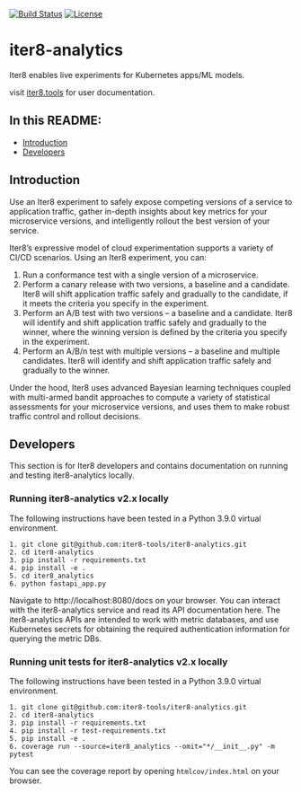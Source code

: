 [![Build Status](https://travis-ci.com/iter8-tools/iter8-analytics.svg?branch=master)](https://travis-ci.com/iter8-tools/iter8-analytics)
[![License](https://img.shields.io/badge/License-Apache%202.0-blue.svg)](LICENSE)

# iter8-analytics

Iter8 enables live experiments for Kubernetes apps/ML models.

visit [iter8.tools](https://iter8.tools) for user documentation.

## In this README:

- [Introduction](#introduction)
- [Developers](#developers)

## Introduction
Use an Iter8 experiment to safely expose competing versions of a service to application traffic, gather in-depth insights about key metrics for your microservice versions, and intelligently rollout the best version of your service.

Iter8’s expressive model of cloud experimentation supports a variety of CI/CD scenarios. Using an Iter8 experiment, you can:

1. Run a conformance test with a single version of a microservice.
2. Perform a canary release with two versions, a baseline and a candidate. Iter8 will shift application traffic safely and gradually to the candidate, if it meets the criteria you specify in the experiment.
3. Perform an A/B test with two versions – a baseline and a candidate. Iter8 will identify and shift application traffic safely and gradually to the winner, where the winning version is defined by the criteria you specify in the experiment.
4. Perform an A/B/n test with multiple versions – a baseline and multiple candidates. Iter8 will identify and shift application traffic safely and gradually to the winner.

Under the hood, Iter8 uses advanced Bayesian learning techniques coupled with multi-armed bandit approaches to compute a variety of statistical assessments for your microservice versions, and uses them to make robust traffic control and rollout decisions.

## Developers

This section is for Iter8 developers and contains documentation on running and testing iter8-analytics locally.

### Running iter8-analytics v2.x locally
The following instructions have been tested in a Python 3.9.0 virtual environment.

```
1. git clone git@github.com:iter8-tools/iter8-analytics.git
2. cd iter8-analytics
3. pip install -r requirements.txt 
4. pip install -e .
5. cd iter8_analytics
6. python fastapi_app.py 
```
Navigate to http://localhost:8080/docs on your browser. You can interact with the iter8-analytics service and read its API documentation here. The iter8-analytics APIs are intended to work with metric databases, and use Kubernetes secrets for obtaining the required authentication information for querying the metric DBs.

### Running unit tests for iter8-analytics v2.x locally
The following instructions have been tested in a Python 3.9.0 virtual environment.

```
1. git clone git@github.com:iter8-tools/iter8-analytics.git
2. cd iter8-analytics
3. pip install -r requirements.txt 
4. pip install -r test-requirements.txt
5. pip install -e .
6. coverage run --source=iter8_analytics --omit="*/__init__.py" -m pytest
```
You can see the coverage report by opening `htmlcov/index.html` on your browser.
